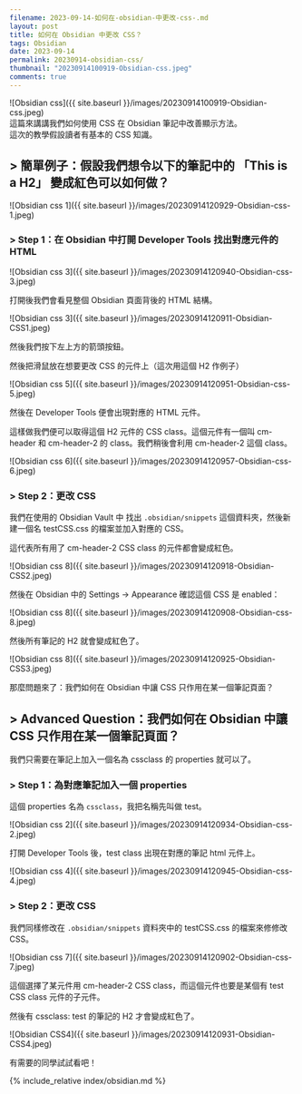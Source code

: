 ```yaml
---
filename: 2023-09-14-如何在-obsidian-中更改-css-.md
layout: post
title: 如何在 Obsidian 中更改 CSS？
tags: Obsidian
date: 2023-09-14
permalink: 20230914-obsidian-css/
thumbnail: "20230914100919-Obsidian-css.jpeg"
comments: true
---
```


![Obsidian css]({{ site.baseurl }}/images/20230914100919-Obsidian-css.jpeg)  
這篇來講講我們如何使用 CSS 在 Obsidian 筆記中改善顯示方法。<br/>
這次的教學假設讀者有基本的 CSS 知識。

## > 簡單例子：假設我們想令以下的筆記中的 「This is a H2」 變成紅色可以如何做？

![Obsidian css 1]({{ site.baseurl }}/images/20230914120929-Obsidian-css-1.jpeg)

### > Step 1：在 Obsidian 中打開 Developer Tools 找出對應元件的 HTML


![Obsidian css 3]({{ site.baseurl }}/images/20230914120940-Obsidian-css-3.jpeg)


打開後我們會看見整個 Obsidian 頁面背後的 HTML 結構。


![Obsidian css 3]({{ site.baseurl }}/images/20230914120911-Obsidian-CSS1.jpeg)

然後我們按下左上方的箭頭按鈕。

然後把滑鼠放在想要更改 CSS 的元件上（這次用這個 H2 作例子）


![Obsidian css 5]({{ site.baseurl }}/images/20230914120951-Obsidian-css-5.jpeg)


然後在 Developer Tools 便會出現對應的 HTML 元件。

這樣做我們便可以取得這個 H2 元件的 CSS class。這個元件有一個叫 cm-header 和 cm-header-2 的 class。我們稍後會利用 cm-header-2 這個 class。


![Obsidian css 6]({{ site.baseurl }}/images/20230914120957-Obsidian-css-6.jpeg)

### > Step 2：更改 CSS

我們在使用的 Obsidian Vault 中 找出 `.obsidian/snippets` 這個資料夾，然後新建一個名 testCSS.css 的檔案並加入對應的 CSS。

這代表所有用了 cm-header-2 CSS class 的元件都會變成紅色。

![Obsidian css 8]({{ site.baseurl }}/images/20230914120918-Obsidian-CSS2.jpeg)  

然後在 Obsidian 中的 Settings -> Appearance 確認這個 CSS 是 enabled：

![Obsidian css 8]({{ site.baseurl }}/images/20230914120908-Obsidian-css-8.jpeg)

然後所有筆記的 H2 就會變成紅色了。

![Obsidian css 8]({{ site.baseurl }}/images/20230914120925-Obsidian-CSS3.jpeg)

那麼問題來了：我們如何在 Obsidian 中讓 CSS 只作用在某一個筆記頁面？

## > Advanced Question：我們如何在 Obsidian 中讓 CSS 只作用在某一個筆記頁面？

我們只需要在筆記上加入一個名為 cssclass 的 properties 就可以了。

### > Step 1：為對應筆記加入一個 properties

這個 properties 名為 `cssclass`，我把名稱先叫做 test。

![Obsidian css 2]({{ site.baseurl }}/images/20230914120934-Obsidian-css-2.jpeg)


打開 Developer Tools 後，test class 出現在對應的筆記 html 元件上。

![Obsidian css 4]({{ site.baseurl }}/images/20230914120945-Obsidian-css-4.jpeg)

### > Step 2：更改 CSS

我們同樣修改在  `.obsidian/snippets` 資料夾中的 testCSS.css 的檔案來修修改 CSS。

![Obsidian css 7]({{ site.baseurl }}/images/20230914120902-Obsidian-css-7.jpeg)


這個選擇了某元件用 cm-header-2 CSS class，而這個元件也要是某個有 test CSS class 元件的子元件。

然後有 cssclass: test 的筆記的 H2 才會變成紅色了。

![Obsidian CSS4]({{ site.baseurl }}/images/20230914120931-Obsidian-CSS4.jpeg)


有需要的同學試試看吧！


{% include_relative index/obsidian.md %}



<!--
- [如何在 Obsidian 中更改 CSS？]({{ site.baseurl }}/20230914-obsidian-css/)
-->
